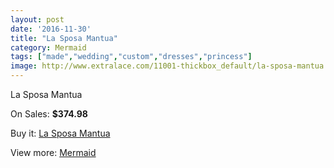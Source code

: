 ```yaml
---
layout: post
date: '2016-11-30'
title: "La Sposa Mantua"
category: Mermaid
tags: ["made","wedding","custom","dresses","princess"]
image: http://www.extralace.com/11001-thickbox_default/la-sposa-mantua.jpg
---
```

La Sposa Mantua

On Sales: **$374.98**
<a href="https://www.extralace.com/mermaid/5181-la-sposa-mantua.html"><amp-img layout="responsive" width="600" height="600" src="//www.extralace.com/11001-thickbox_default/la-sposa-mantua.jpg" alt="La Sposa Mantua 0" /></a>
<a href="https://www.extralace.com/mermaid/5181-la-sposa-mantua.html"><amp-img layout="responsive" width="600" height="600" src="//www.extralace.com/11002-thickbox_default/la-sposa-mantua.jpg" alt="La Sposa Mantua 1" /></a>

Buy it: [La Sposa Mantua](https://www.extralace.com/mermaid/5181-la-sposa-mantua.html "La Sposa Mantua")

View more: [Mermaid](https://www.extralace.com/5-mermaid "Mermaid")